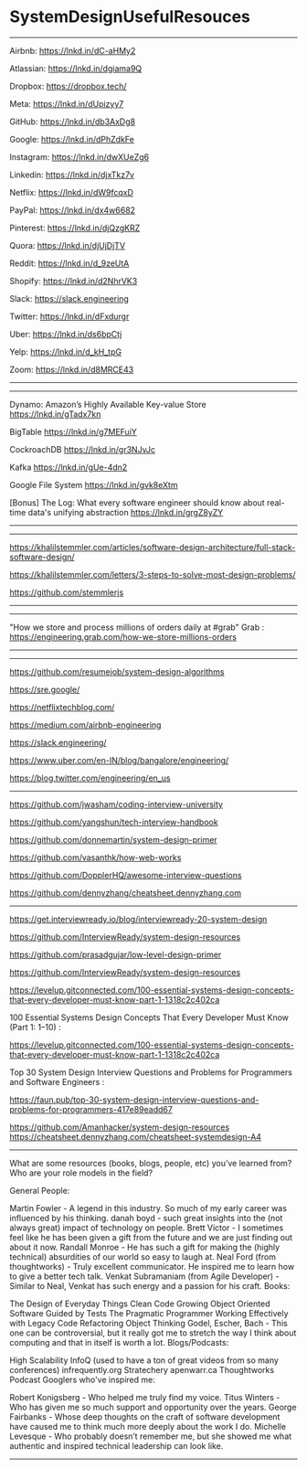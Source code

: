 # SystemDesignUsefulResouces
*****************************************************************************************************************************************************************
Airbnb: https://lnkd.in/dC-aHMy2

Atlassian: https://lnkd.in/dgiama9Q

Dropbox: https://dropbox.tech/

Meta: https://lnkd.in/dUpizyy7

GitHub: https://lnkd.in/db3AxDg8

Google: https://lnkd.in/dPhZdkFe

Instagram: https://lnkd.in/dwXUeZg6

Linkedin: https://lnkd.in/djxTkz7v

Netflix: https://lnkd.in/dW9fcqxD

PayPal: https://lnkd.in/dx4w6682

Pinterest: https://lnkd.in/djQzgKRZ

Quora: https://lnkd.in/djUjDjTV

Reddit: https://lnkd.in/d_9zeUtA

Shopify: https://lnkd.in/d2NhrVK3

Slack: https://slack.engineering

Twitter: https://lnkd.in/dFxdurgr

Uber: https://lnkd.in/ds6bpCtj

Yelp: https://lnkd.in/d_kH_tpG

Zoom: https://lnkd.in/d8MRCE43
****************************************************************************************************************************************************************
*****************************************************************************************************************************************************************

Dynamo: Amazon’s Highly Available Key-value Store
https://lnkd.in/gTadx7kn

BigTable
https://lnkd.in/g7MEFuiY

CockroachDB
https://lnkd.in/gr3NJvJc

Kafka
https://lnkd.in/gUe-4dn2

Google File System
https://lnkd.in/gvk8eXtm

[Bonus] The Log: What every software engineer should know about real-time data's unifying abstraction
https://lnkd.in/grgZ8yZY

********************************************************************************************************************************************************************
*******************************************************************************************************************************************************************
https://khalilstemmler.com/articles/software-design-architecture/full-stack-software-design/

https://khalilstemmler.com/letters/3-steps-to-solve-most-design-problems/


https://github.com/stemmlerjs
******************************************************************************************************************************************************************

********************************************************************************************************************************************************************
"How we store and process millions of orders daily at #grab"
Grab : https://engineering.grab.com/how-we-store-millions-orders
********************************************************************************************************************************************************************

*****************************************************************************************************************************************************************************************************************************************************************************************************************************************

https://github.com/resumejob/system-design-algorithms

https://sre.google/

https://netflixtechblog.com/

https://medium.com/airbnb-engineering

https://slack.engineering/

https://www.uber.com/en-IN/blog/bangalore/engineering/

https://blog.twitter.com/engineering/en_us



____________________________________________________________________________________________________________________________________________________________________________________________________________________________________________________________________________________________________________________________________________________________________________________________________________________________________________________________________________________________________________

https://github.com/jwasham/coding-interview-university

https://github.com/yangshun/tech-interview-handbook

https://github.com/donnemartin/system-design-primer

https://github.com/vasanthk/how-web-works

https://github.com/DopplerHQ/awesome-interview-questions


https://github.com/dennyzhang/cheatsheet.dennyzhang.com


*********************************************************************************************************************************************************************************************************************************************************************************************************************************************************************************************************************************************************************************************************************

https://get.interviewready.io/blog/interviewready-20-system-design

https://github.com/InterviewReady/system-design-resources

https://github.com/prasadgujar/low-level-design-primer


https://github.com/InterviewReady/system-design-resources

https://levelup.gitconnected.com/100-essential-systems-design-concepts-that-every-developer-must-know-part-1-1318c2c402ca

100 Essential Systems Design Concepts That Every Developer Must Know (Part 1: 1–10) :

https://levelup.gitconnected.com/100-essential-systems-design-concepts-that-every-developer-must-know-part-1-1318c2c402ca

Top 30 System Design Interview Questions and Problems for Programmers and Software Engineers :

https://faun.pub/top-30-system-design-interview-questions-and-problems-for-programmers-417e89eadd67

https://github.com/Amanhacker/system-design-resources
https://cheatsheet.dennyzhang.com/cheatsheet-systemdesign-A4

*******************************************************************************************************************************************************************
What are some resources (books, blogs, people, etc) you’ve learned from? Who are your role models in the field?

General People:

Martin Fowler - A legend in this industry. So much of my early career was influenced by his thinking.
danah boyd - such great insights into the (not always great) impact of technology on people.
Brett Victor - I sometimes feel like he has been given a gift from the future and we are just finding out about it now.
Randall Monroe - He has such a gift for making the (highly technical) absurdities of our world so easy to laugh at.
Neal Ford (from thoughtworks) - Truly excellent communicator. He inspired me to learn how to give a better tech talk.
Venkat Subramaniam (from Agile Developer) - Similar to Neal, Venkat has such energy and a passion for his craft.
Books:

The Design of Everyday Things
Clean Code
Growing Object Oriented Software Guided by Tests
The Pragmatic Programmer
Working Effectively with Legacy Code
Refactoring
Object Thinking
Godel, Escher, Bach - This one can be controversial, but it really got me to stretch the way I think about computing and that in itself is worth a lot.
Blogs/Podcasts:

High Scalability
InfoQ (used to have a ton of great videos from so many conferences)
infrequently.org
Stratechery
apenwarr.ca
Thoughtworks Podcast
Googlers who've inspired me:

Robert Konigsberg - Who helped me truly find my voice.
Titus Winters - Who has given me so much support and opportunity over the years.
George Fairbanks - Whose deep thoughts on the craft of software development have caused me to think much more deeply about the work I do.
Michelle Levesque - Who probably doesn’t remember me, but she showed me what authentic and inspired technical leadership can look like.

*******************************************************************************************************************************************************************
